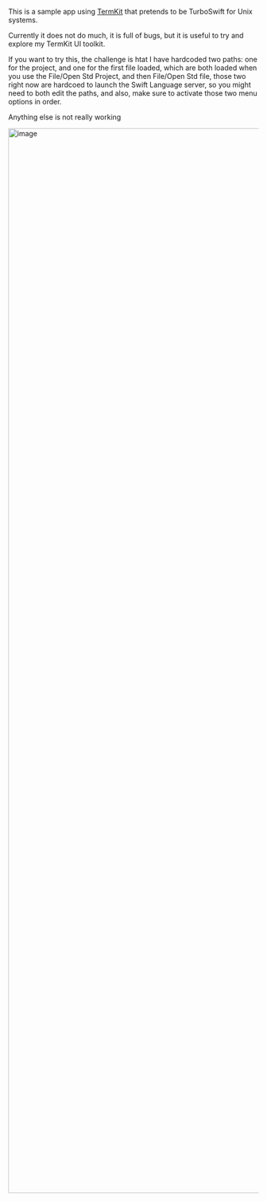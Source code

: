 This is a sample app using [TermKit](https://github.com/migueldeicaza) that 
pretends to be TurboSwift for Unix systems.

Currently it does not do much, it is full of bugs, but it is useful to try
and explore my TermKit UI toolkit.

If you want to try this, the challenge is htat I have hardcoded two paths:
one for the project, and one for the first file loaded, which are both
loaded when you use the File/Open Std Project, and then File/Open Std file,
those two right now are hardcoed to launch the Swift Language server,
so you might need to both edit the paths, and also, make sure to activate
those two menu options in order.

Anything else is not really working

<img width="2138" alt="image" src="https://user-images.githubusercontent.com/36863/118426246-e056c800-b698-11eb-8ce8-5a909d7e0501.png">
